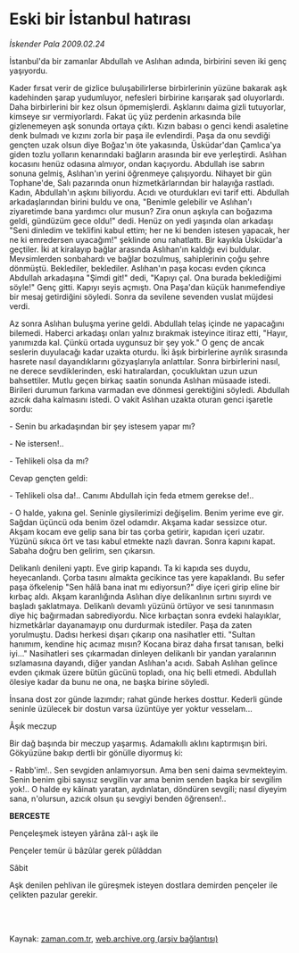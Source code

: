 # Eski bir İstanbul hatırası

*İskender Pala 2009.02.24*

<td class="columnist-detail">
<p>İstanbul'da bir zamanlar Abdullah ve Aslıhan adında, birbirini seven iki genç yaşıyordu.</p>
<p>
<div id="haberMetinDiv">
<p>Kader fırsat verir de gizlice buluşabilirlerse birbirlerinin yüzüne bakarak aşk kadehinden şarap yudumluyor, nefesleri birbirine karışarak şad oluyorlardı. Daha birbirlerini bir kez olsun öpmemişlerdi. Aşklarını daima gizli tutuyorlar, kimseye sır vermiyorlardı. Fakat üç yüz perdenin arkasında bile gizlenemeyen aşk sonunda ortaya çıktı. Kızın babası o genci kendi asaletine denk bulmadı ve kızını zorla bir paşa ile evlendirdi. Paşa da onu sevdiği gençten uzak olsun diye Boğaz'ın öte yakasında, Üsküdar'dan Çamlıca'ya giden tozlu yolların kenarındaki bağların arasında bir eve yerleştirdi. Aslıhan kocasını henüz odasına almıyor, ondan kaçıyordu. Abdullah ise sabrın sonuna gelmiş, Aslıhan'ın yerini öğrenmeye çalışıyordu. Nihayet bir gün Tophane'de, Salı pazarında onun hizmetkârlarından bir halayığa rastladı. Kadın, Abdullah'ın aşkını biliyordu. Acıdı ve oturdukları evi tarif etti. Abdullah arkadaşlarından birini buldu ve ona, "Benimle gelebilir ve Aslıhan'ı ziyaretimde bana yardımcı olur musun? Zira onun aşkıyla can boğazıma geldi, gündüzüm gece oldu!" dedi. Henüz on yedi yaşında olan arkadaşı "Seni dinledim ve teklifini kabul ettim; her ne ki benden istesen yapacak, her ne ki emredersen uyacağım!" şeklinde onu rahatlattı. Bir kayıkla Üsküdar'a geçtiler. İki at kiralayıp bağlar arasında Aslıhan'ın kaldığı evi buldular. Mevsimlerden sonbahardı ve bağlar bozulmuş, sahiplerinin çoğu şehre dönmüştü. Beklediler, beklediler. Aslıhan'ın paşa kocası evden çıkınca Abdullah arkadaşına "Şimdi git!" dedi, "Kapıyı çal. Ona burada beklediğimi söyle!" Genç gitti. Kapıyı seyis açmıştı. Ona Paşa'dan küçük hanımefendiye bir mesaj getirdiğini söyledi. Sonra da sevilene sevenden vuslat müjdesi verdi.
<p>Az sonra Aslıhan buluşma yerine geldi. Abdullah telaş içinde ne yapacağını bilemedi. Haberci arkadaşı onları yalnız bırakmak isteyince itiraz etti, "Hayır, yanımızda kal. Çünkü ortada uygunsuz bir şey yok." O genç de ancak seslerin duyulacağı kadar uzakta oturdu. İki âşık birbirlerine ayrılık sırasında hasrete nasıl dayandıklarını gözyaşlarıyla anlattılar. Sonra birbirlerini nasıl, ne derece sevdiklerinden, eski hatıralardan, çocukluktan uzun uzun bahsettiler. Mutlu geçen birkaç saatin sonunda Aslıhan müsaade istedi. Birileri durumun farkına varmadan eve dönmesi gerektiğini söyledi. Abdullah azıcık daha kalmasını istedi. O vakit Aslıhan uzakta oturan genci işaretle sordu:
<p>- Senin bu arkadaşından bir şey istesem yapar mı?
<p>- Ne istersen!..
<p>- Tehlikeli olsa da mı?
<p>Cevap gençten geldi:
<p>- Tehlikeli olsa da!.. Canımı Abdullah için feda etmem gerekse de!..
<p>- O halde, yakına gel. Seninle giysilerimizi değişelim. Benim yerime eve gir. Sağdan üçüncü oda benim özel odamdır. Akşama kadar sessizce otur. Akşam kocam eve gelip sana bir tas çorba getirir, kapıdan içeri uzatır. Yüzünü sıkıca ört ve tası kabul etmekte nazlı davran. Sonra kapını kapat. Sabaha doğru ben gelirim, sen çıkarsın.
<p>Delikanlı denileni yaptı. Eve girip kapandı. Ta ki kapıda ses duydu, heyecanlandı. Çorba tasını almakta gecikince tas yere kapaklandı. Bu sefer paşa öfkelenip "Sen hâlâ bana inat mı ediyorsun?" diye içeri girip eline bir kırbaç aldı. Akşam karanlığında Aslıhan diye delikanlının sırtını sıyırdı ve başladı şaklatmaya. Delikanlı devamlı yüzünü örtüyor ve sesi tanınmasın diye hiç bağırmadan sabrediyordu. Nice kırbaçtan sonra evdeki halayıklar, hizmetkârlar dayanamayıp onu durdurmak istediler. Paşa da zaten yorulmuştu. Dadısı herkesi dışarı çıkarıp ona nasihatler etti. "Sultan hanımım, kendine hiç acımaz mısın? Kocana biraz daha fırsat tanısan, belki iyi..." Nasihatleri ses çıkarmadan dinleyen delikanlı bir yandan yaralarının sızlamasına dayandı, diğer yandan Aslıhan'a acıdı. Sabah Aslıhan gelince evden çıkmak üzere bütün gücünü topladı, ona hiç belli etmedi. Abdullah ölesiye kadar da bunu ne ona, ne başka birine söyledi.
<p>İnsana dost zor günde lazımdır; rahat günde herkes dosttur. Kederli günde seninle üzülecek bir dostun varsa üzüntüye yer yoktur vesselam...
<p>Âşık meczup
<p>Bir dağ başında bir meczup yaşarmış. Adamakıllı aklını kaptırmışın biri. Gökyüzüne bakıp dertli bir gönülle diyormuş ki:
<p>- Rabb'im!.. Sen sevgiden anlamıyorsun. Ama ben seni daima sevmekteyim. Senin benim gibi sayısız sevgilin var ama benim senden başka bir sevgilim yok!.. O halde ey kâinatı yaratan, aydınlatan, döndüren sevgili; nasıl diyeyim sana, n'olursun, azıcık olsun şu sevgiyi benden öğrensen!..
<p><b>BERCESTE</b>
<p>Pençeleşmek isteyen yârâna zâl-ı aşk ile
<p>Pençeler temür ü bâzûlar gerek pûlâddan
<p> Sâbit
<p>Aşk denilen pehlivan ile güreşmek isteyen dostlara demirden pençeler ile çelikten pazular gerekir.</p></p></p></p></p></p></p></p></p></p></p></p></p></p></p></p></p></p></div>
</p>


<p><br>
		 </br></p></td>

Kaynak: [zaman.com.tr](http://zaman.com.tr/yazar.do?yazino=818594), [web.archive.org (arşiv bağlantısı)](http://web.archive.org/web/20120402140359/http://www.zaman.com.tr:80/yazar.do?yazino=818594)
